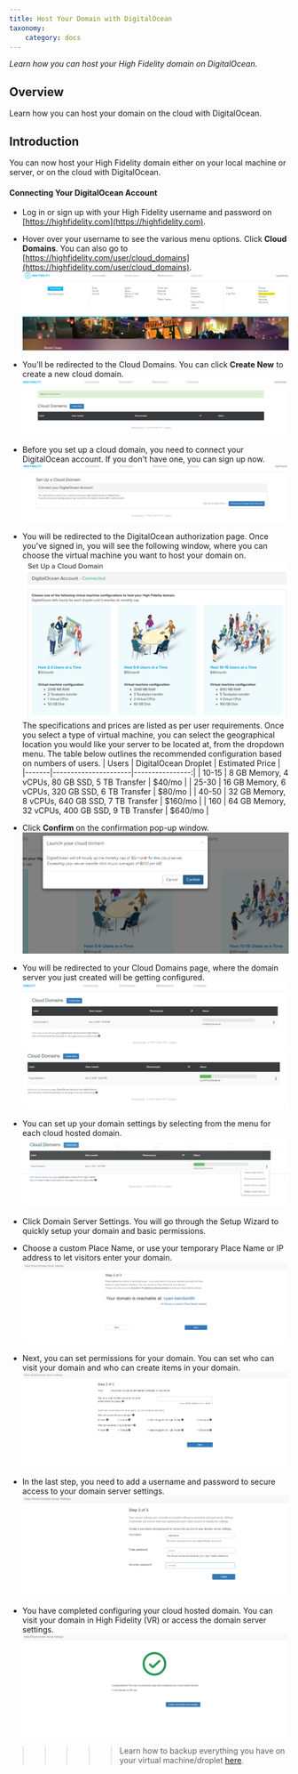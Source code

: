 ```yaml
---
title: Host Your Domain with DigitalOcean
taxonomy:
    category: docs
---
```


*Learn how you can host your High Fidelity domain on DigitalOcean.*

## Overview

Learn how you can host your domain on the cloud with DigitalOcean.

## Introduction

You can now host your High Fidelity domain either on your local machine or server, or on the cloud with DigitalOcean.

#### Connecting Your DigitalOcean Account

- Log in or sign up with your High Fidelity username and password on [https://highfidelity.com](https://highfidelity.com).

- Hover over your username to see the various menu options. Click **Cloud Domains**. You can also go to [https://highfidelity.com/user/cloud_domains](https://highfidelity.com/user/cloud_domains).
  ![](cloud-do-1.PNG)

- You'll be redirected to the Cloud Domains. You can click **Create New** to create a new cloud domain.
  ![](cloud-do-2.PNG)

- Before you set up a cloud domain, you need to connect your DigitalOcean account. If you don't have one, you can sign up now.
  ![](cloud-do-3.PNG)

- You will be redirected to the DigitalOcean authorization page. Once you've signed in, you will see the following window, where you can choose the virtual machine you want to host your domain on.
  ![](cloud-do-4.PNG)
  The specifications and prices are listed as per user requirements. Once you select a type of virtual machine, you can select the geographical location you would like your server to be located at, from the dropdown menu. The table below outlines the recommended configuration based on numbers of users.
  | Users | DigitalOcean Droplet | Estimated Price |
  |-------|----------------------|----------------:|
  | 10-15 | 8 GB Memory, 4 vCPUs, 80 GB SSD, 5 TB Transfer | $40/mo |
  | 25-30 | 16 GB Memory, 6 vCPUs, 320 GB SSD, 6 TB Transfer | $80/mo |
  | 40-50 | 32 GB Memory, 8 vCPUs, 640 GB SSD, 7 TB Transfer | $160/mo |
  |  160  | 64 GB Memory, 32 vCPUs, 400 GB SSD, 9 TB Transfer | $640/mo |

- Click **Confirm** on the confirmation pop-up window.
  ![](cloud-do-6.PNG)

- You will be redirected to your Cloud Domains page, where the domain server you just created will be getting configured.
  ![](cloud-do-7.PNG)
  ![](cloud-do-8.PNG)

- You can set up your domain settings by selecting from the menu for each cloud hosted domain.
  ![](cloud-do-9.PNG)

- Click Domain Server Settings. You will go through the Setup Wizard to quickly setup your domain and basic permissions.

- Choose a custom Place Name, or use your temporary Place Name or IP address to let visitors enter your domain.
  ![](setup-wizard-3.PNG)

- Next, you can set permissions for your domain. You can set who can visit your domain and who can create items in your domain.
  ![](setup-wizard-4.PNG)

- In the last step, you need to add a username and password to secure access to your domain server settings.
  ![](setup-wizard-9.PNG)

- You have completed configuring your cloud hosted domain. You can visit your domain in High Fidelity (VR) or access the domain server settings.
  ![](setup-wizard-10.PNG)

>>>>> Learn how to backup everything you have on your virtual machine/droplet [here](https://www.digitalocean.com/help/technical/backup/).

